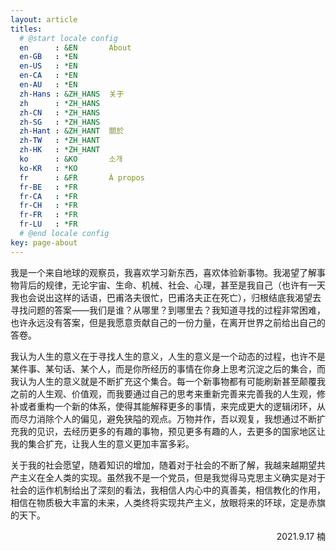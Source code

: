 ```yaml
---
layout: article
titles:
  # @start locale config
  en      : &EN       About
  en-GB   : *EN
  en-US   : *EN
  en-CA   : *EN
  en-AU   : *EN
  zh-Hans : &ZH_HANS  关于
  zh      : *ZH_HANS
  zh-CN   : *ZH_HANS
  zh-SG   : *ZH_HANS
  zh-Hant : &ZH_HANT  關於
  zh-TW   : *ZH_HANT
  zh-HK   : *ZH_HANT
  ko      : &KO       소개
  ko-KR   : *KO
  fr      : &FR       À propos
  fr-BE   : *FR
  fr-CA   : *FR
  fr-CH   : *FR
  fr-FR   : *FR
  fr-LU   : *FR
  # @end locale config
key: page-about
---
```


我是一个来自地球的观察员，我喜欢学习新东西，喜欢体验新事物。我渴望了解事物背后的规律，无论宇宙、生命、机械、社会、心理，甚至是我自己（也许有一天我也会说出这样的话语，巴甫洛夫很忙，巴甫洛夫正在死亡），归根结底我渴望去寻找问题的答案——我们是谁？从哪里？到哪里去？我知道寻找的过程非常困难，也许永远没有答案，但是我愿意贡献自己的一份力量，在离开世界之前给出自己的答卷。

我认为人生的意义在于寻找人生的意义，人生的意义是一个动态的过程，也许不是某件事、某句话、某个人，而是你所经历的事情在你身上思考沉淀之后的集合，而我认为人生的意义就是不断扩充这个集合。每一个新事物都有可能刷新甚至颠覆我之前的人生观、价值观，而我要通过自己的思考来重新完善来完善我的人生观，修补或者重构一个新的体系，使得其能解释更多的事情，来完成更大的逻辑闭环，从而尽力消除个人的偏见，避免狭隘的观点。万物并作，吾以观复，我想通过不断扩充我的见识，去经历更多的有趣的事物，预见更多有趣的人，去更多的国家地区让我的集合扩充，让我人生的意义更加丰富多彩。

关于我的社会愿望，随着知识的增加，随着对于社会的不断了解，我越来越期望共产主义在全人类的实现。虽然我不是一个党员，但是我觉得马克思主义确实是对于社会的运作机制给出了深刻的看法，我相信人内心中的真善美，相信教化的作用，相信在物质极大丰富的未来，人类终将实现共产主义，放眼将来的环球，定是赤旗的天下。

<p align=right>2021.9.17 楠</p>
